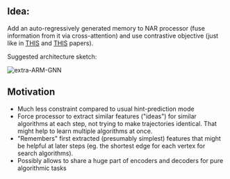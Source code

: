 ## Idea:
Add an auto-regressively generated memory to NAR processor (fuse information from it via cross-attention) and use contrastive objective (just like in [THIS](https://arxiv.org/pdf/2302.10258) and [THIS](https://arxiv.org/pdf/2306.13411) papers). 

Suggested architecture sketch:

![extra-ARM-GNN](https://github.com/user-attachments/assets/0320d72f-5717-42d9-96ed-f441f93aa2f9)

## Motivation 
* Much less constraint compared to usual hint-prediction mode
* Force processor to extract similar features ("ideas") for similar algorithms at each step, not trying to make trajectories identical. That might help to learn multiple algorithms at once.
* "Remembers" first extracted (presumably simplest) features that might be helpful at later steps (eg. the shortest edge for each vertex for search algorithms).
* Possibly allows to share a huge part of encoders and decoders for pure algorithmic tasks

